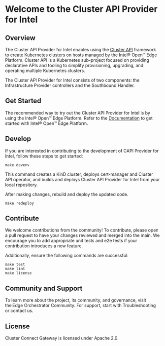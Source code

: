 # Welcome to the Cluster API Provider for Intel

## Overview

The Cluster API Provider for Intel enables using the [Cluster API](https://cluster-api.sigs.k8s.io/)
framework to create Kubernetes clusters on hosts managed by the Intel® Open™ Edge Platform.
Cluster API is a Kubernetes sub-project focused on providing declarative APIs and tooling to simplify provisioning, upgrading, and operating multiple Kubernetes clusters.

The Cluster API Provider for Intel consists of two components: the Infrastructure Provider
controllers and the Southbound Handler.

## Get Started

The recommended way to try out the Cluster API Provider for Intel is by using the Intel® Open™ Edge
Platform. Refer to the [Documentation](https://literate-adventure-7vjeyem.pages.github.io/edge_orchestrator/user_guide_main/content/user_guide/get_started_guide/gsg_content.html)
to get started with Intel® Open™ Edge Platform.

## Develop

If you are interested in contributing to the development of CAPI Provider for Intel, follow these
steps to get started:

```
make devenv
```

This command creates a KinD cluster, deploys cert-manager and Cluster API operator, and
builds and deploys Cluster API Provider for Intel from your local repository.

After making changes, rebuild and deploy the updated code.

```
make redeploy
```

## Contribute

We welcome contributions from the community! To contribute, please open a pull request to have your changes reviewed and merged into the main. We encourage you to add appropriate unit tests and e2e tests if your contribution introduces a new feature.

Additionally, ensure the following commands are successful:

```
make test
make lint
make license
```

## Community and Support

To learn more about the project, its community, and governance, visit the Edge Orchestrator Community. 
For support, start with Troubleshooting or contact us. 

## License

Cluster Connect Gateway is licensed under Apache 2.0.
